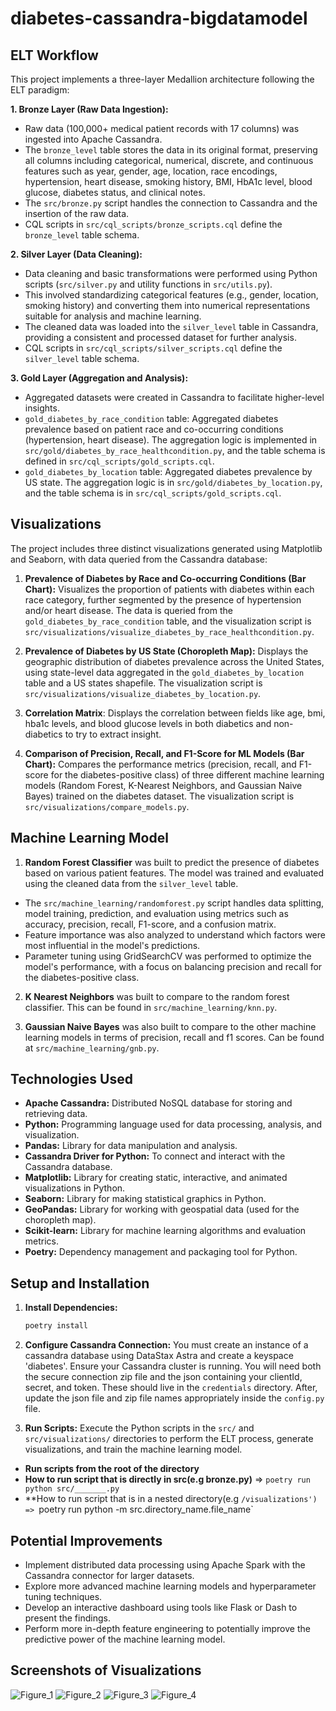 # diabetes-cassandra-bigdatamodel
## ELT Workflow

This project implements a three-layer Medallion architecture following the ELT paradigm:

**1. Bronze Layer (Raw Data Ingestion):**
   - Raw data (100,000+ medical patient records with 17 columns) was ingested into Apache Cassandra.
   - The `bronze_level` table stores the data in its original format, preserving all columns including categorical, numerical, discrete, and continuous features such as year, gender, age, location, race encodings, hypertension, heart disease, smoking history, BMI, HbA1c level, blood glucose, diabetes status, and clinical notes.
   - The `src/bronze.py` script handles the connection to Cassandra and the insertion of the raw data.
   - CQL scripts in `src/cql_scripts/bronze_scripts.cql` define the `bronze_level` table schema.

**2. Silver Layer (Data Cleaning):**
   - Data cleaning and basic transformations were performed using Python scripts (`src/silver.py` and utility functions in `src/utils.py`).
   - This involved standardizing categorical features (e.g., gender, location, smoking history) and converting them into numerical representations suitable for analysis and machine learning.
   - The cleaned data was loaded into the `silver_level` table in Cassandra, providing a consistent and processed dataset for further analysis.
   - CQL scripts in `src/cql_scripts/silver_scripts.cql` define the `silver_level` table schema.

**3. Gold Layer (Aggregation and Analysis):**
   - Aggregated datasets were created in Cassandra to facilitate higher-level insights.
   - `gold_diabetes_by_race_condition` table: Aggregated diabetes prevalence based on patient race and co-occurring conditions (hypertension, heart disease). The aggregation logic is implemented in `src/gold/diabetes_by_race_healthcondition.py`, and the table schema is defined in `src/cql_scripts/gold_scripts.cql`.
   - `gold_diabetes_by_location` table: Aggregated diabetes prevalence by US state. The aggregation logic is in `src/gold/diabetes_by_location.py`, and the table schema is in `src/cql_scripts/gold_scripts.cql`.

## Visualizations

The project includes three distinct visualizations generated using Matplotlib and Seaborn, with data queried from the Cassandra database:

1.  **Prevalence of Diabetes by Race and Co-occurring Conditions (Bar Chart):** Visualizes the proportion of patients with diabetes within each race category, further segmented by the presence of hypertension and/or heart disease. The data is queried from the `gold_diabetes_by_race_condition` table, and the visualization script is `src/visualizations/visualize_diabetes_by_race_healthcondition.py`.

2.  **Prevalence of Diabetes by US State (Choropleth Map):** Displays the geographic distribution of diabetes prevalence across the United States, using state-level data aggregated in the `gold_diabetes_by_location` table and a US states shapefile. The visualization script is `src/visualizations/visualize_diabetes_by_location.py`.

3.  **Correlation Matrix**: Displays the correlation between fields like age, bmi, hba1c levels, and blood glucose levels in both diabetics and non-diabetics to try to extract insight.

4.  **Comparison of Precision, Recall, and F1-Score for ML Models (Bar Chart):** Compares the performance metrics (precision, recall, and F1-score for the diabetes-positive class) of three different machine learning models (Random Forest, K-Nearest Neighbors, and Gaussian Naive Bayes) trained on the diabetes dataset. The visualization script is `src/visualizations/compare_models.py`.

## Machine Learning Model

1. **Random Forest Classifier** was built to predict the presence of diabetes based on various patient features. The model was trained and evaluated using the cleaned data from the `silver_level` table.

- The `src/machine_learning/randomforest.py` script handles data splitting, model training, prediction, and evaluation using metrics such as accuracy, precision, recall, F1-score, and a confusion matrix.
- Feature importance was also analyzed to understand which factors were most influential in the model's predictions.
- Parameter tuning using GridSearchCV was performed to optimize the model's performance, with a focus on balancing precision and recall for the diabetes-positive class.

2. **K Nearest Neighbors** was built to compare to the random forest classifier. This can be found in `src/machine_learning/knn.py`.

3. **Gaussian Naive Bayes** was also built to compare to the other machine learning models in terms of precision, recall and f1 scores. Can be found at `src/machine_learning/gnb.py`.

## Technologies Used

* **Apache Cassandra:** Distributed NoSQL database for storing and retrieving data.
* **Python:** Programming language used for data processing, analysis, and visualization.
* **Pandas:** Library for data manipulation and analysis.
* **Cassandra Driver for Python:** To connect and interact with the Cassandra database.
* **Matplotlib:** Library for creating static, interactive, and animated visualizations in Python.
* **Seaborn:** Library for making statistical graphics in Python.
* **GeoPandas:** Library for working with geospatial data (used for the choropleth map).
* **Scikit-learn:** Library for machine learning algorithms and evaluation metrics.
* **Poetry:** Dependency management and packaging tool for Python.

## Setup and Installation

1.  **Install Dependencies:**
    ```bash
    poetry install
    ```
2.  **Configure Cassandra Connection:** You must create an instance of a cassandra database using DataStax Astra and create a keyspace 'diabetes'. Ensure your Cassandra cluster is running. You will need both the secure connection zip file and the json containing your clientId, secret, and token. These should live in the `credentials` directory. After, update the json file and zip file names appropriately inside the `config.py` file.
   
3.  **Run Scripts:** Execute the Python scripts in the `src/` and `src/visualizations/` directories to perform the ELT process, generate visualizations, and train the machine learning model.
   - **Run scripts from the root of the directory**
   - **How to run script that is directly in src(e.g bronze.py)**
   => `poetry run python src/_______.py`
   - **How to run script that is in a nested directory(e.g `/visualizations')
   => `poetry run python -m src.directory_name.file_name`

## Potential Improvements

* Implement distributed data processing using Apache Spark with the Cassandra connector for larger datasets.
* Explore more advanced machine learning models and hyperparameter tuning techniques.
* Develop an interactive dashboard using tools like Flask or Dash to present the findings.
* Perform more in-depth feature engineering to potentially improve the predictive power of the machine learning model.

## Screenshots of Visualizations
![Figure_1](https://github.com/user-attachments/assets/170bbbee-d8e3-4220-a41d-0f2f30616162)
![Figure_2](https://github.com/user-attachments/assets/309a52a1-6399-41c6-8bb0-707b3f661578)
![Figure_3](https://github.com/user-attachments/assets/64823072-ebf5-47f5-966d-d5366da43452)
![Figure_4](https://github.com/user-attachments/assets/354090ba-a0f4-4d42-ba2a-b5d7738eec1b)
